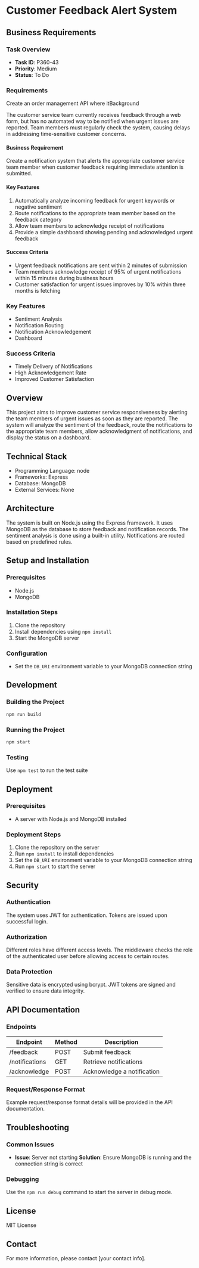 # Customer Feedback Alert System

## Business Requirements
### Task Overview
- **Task ID**: P360-43
- **Priority**: Medium
- **Status**: To Do

### Requirements
Create an order management API where itBackground

The customer service team currently receives feedback through a web form, but has no automated way to be notified when urgent issues are reported. Team members must regularly check the system, causing delays in addressing time-sensitive customer concerns.

#### Business Requirement

Create a notification system that alerts the appropriate customer service team member when customer feedback requiring immediate attention is submitted.

#### Key Features

1. Automatically analyze incoming feedback for urgent keywords or negative sentiment
2. Route notifications to the appropriate team member based on the feedback category
3. Allow team members to acknowledge receipt of notifications
4. Provide a simple dashboard showing pending and acknowledged urgent feedback

#### Success Criteria

* Urgent feedback notifications are sent within 2 minutes of submission
* Team members acknowledge receipt of 95% of urgent notifications within 15 minutes during business hours
* Customer satisfaction for urgent issues improves by 10% within three months is fetching 

### Key Features
- Sentiment Analysis
- Notification Routing
- Notification Acknowledgement
- Dashboard

### Success Criteria
- Timely Delivery of Notifications
- High Acknowledgement Rate
- Improved Customer Satisfaction

## Overview
This project aims to improve customer service responsiveness by alerting the team members of urgent issues as soon as they are reported. The system will analyze the sentiment of the feedback, route the notifications to the appropriate team members, allow acknowledgment of notifications, and display the status on a dashboard.

## Technical Stack
- Programming Language: node
- Frameworks: Express
- Database: MongoDB
- External Services: None

## Architecture
The system is built on Node.js using the Express framework. It uses MongoDB as the database to store feedback and notification records. The sentiment analysis is done using a built-in utility. Notifications are routed based on predefined rules.

## Setup and Installation
### Prerequisites
- Node.js
- MongoDB

### Installation Steps
1. Clone the repository
2. Install dependencies using `npm install`
3. Start the MongoDB server

### Configuration
- Set the `DB_URI` environment variable to your MongoDB connection string

## Development
### Building the Project
```bash
npm run build
```

### Running the Project
```bash
npm start
```

### Testing
Use `npm test` to run the test suite

## Deployment
### Prerequisites
- A server with Node.js and MongoDB installed

### Deployment Steps
1. Clone the repository on the server
2. Run `npm install` to install dependencies
3. Set the `DB_URI` environment variable to your MongoDB connection string
4. Run `npm start` to start the server

## Security
### Authentication
The system uses JWT for authentication. Tokens are issued upon successful login.

### Authorization
Different roles have different access levels. The middleware checks the role of the authenticated user before allowing access to certain routes.

### Data Protection
Sensitive data is encrypted using bcrypt. JWT tokens are signed and verified to ensure data integrity.

## API Documentation
### Endpoints
| Endpoint | Method | Description |
|----------|--------|-------------|
| /feedback | POST | Submit feedback |
| /notifications | GET | Retrieve notifications |
| /acknowledge | POST | Acknowledge a notification |

### Request/Response Format
Example request/response format details will be provided in the API documentation.

## Troubleshooting
### Common Issues
- **Issue**: Server not starting
  **Solution**: Ensure MongoDB is running and the connection string is correct

### Debugging
Use the `npm run debug` command to start the server in debug mode.

## License
MIT License

## Contact
For more information, please contact [your contact info].